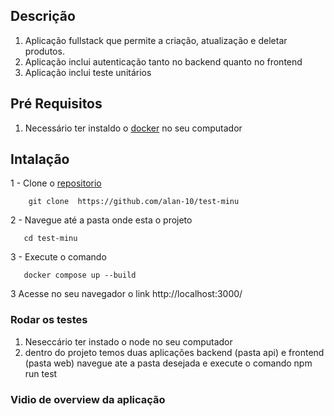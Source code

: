 ## Descrição 
1.  Aplicação fullstack que permite a criação, atualização e deletar produtos.
2.  Aplicação inclui autenticação tanto no backend quanto no frontend
3.  Aplicação inclui teste unitários

## Pré Requisitos
1. Necessário ter instaldo o [docker](https://www.docker.com/) no seu computador

## Intalação
1 - Clone o [repositorio](https://github.com/alan-10/test-minu) 

 ```
     git clone  https://github.com/alan-10/test-minu 
```
2 - Navegue até a pasta onde esta o projeto

```
   cd test-minu
```

3 - Execute o comando 
```
   docker compose up --build  
```

3 Acesse no seu navegador o link http://localhost:3000/

### Rodar os testes
 1.  Neseccário ter instado o node no seu computador
 2. dentro do projeto temos duas aplicações backend (pasta api) e frontend (pasta web)
 navegue ate a pasta desejada e execute o comando npm run test



### Vidio de overview da aplicação 
